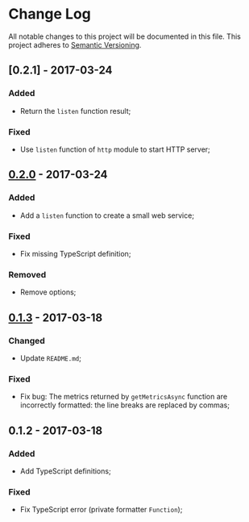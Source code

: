 # Change Log
All notable changes to this project will be documented in this file.
This project adheres to [Semantic Versioning](http://semver.org/).

## [0.2.1] - 2017-03-24

### Added
- Return the `listen` function result;

### Fixed
- Use `listen` function of `http` module to start HTTP server;

## [0.2.0] - 2017-03-24

### Added
- Add a `listen` function to create a small web service;

### Fixed
- Fix missing TypeScript definition;

### Removed
- Remove options;

## [0.1.3] - 2017-03-18

### Changed
- Update `README.md`;

### Fixed
- Fix bug: The metrics returned by `getMetricsAsync` function are incorrectly formatted: the line breaks are replaced by commas;

## 0.1.2 - 2017-03-18

### Added
- Add TypeScript definitions;

### Fixed
- Fix TypeScript error (private formatter `Function`);

[0.2.0]: https://github.com/cyrilschumacher/prometheus-node-usage/compare/0.1.3...0.2.0
[0.1.3]: https://github.com/cyrilschumacher/prometheus-node-usage/compare/0.1.2...0.1.3